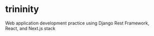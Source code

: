 # trininity
Web application development practice using Django Rest Framework, React, and Next.js stack
